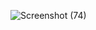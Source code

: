 ![Screenshot (74)](https://user-images.githubusercontent.com/59692344/118347531-bbac0480-b561-11eb-9d71-e8222aad07b6.png)

